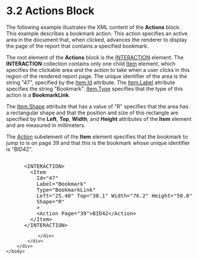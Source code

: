 <html dir="LTR" xmlns:mshelp="http://msdn.microsoft.com/mshelp" xmlns:ddue="http://ddue.schemas.microsoft.com/authoring/2003/5" xmlns:xlink="http://www.w3.org/1999/xlink" xmlns:tool="http://www.microsoft.com/tooltip">
    <head>
        <meta http-equiv="Content-Type" content="text/html; CHARSET=utf-8"></meta>
        <meta name="save" content="history"></meta>
        <title>3.2 Actions Block</title>
        <xml>
            <mshelp:toctitle title="3.2 Actions Block"></mshelp:toctitle>
            <mshelp:rltitle title="[MS-RGDI]: Actions Block"></mshelp:rltitle>
            <mshelp:keyword index="A" term="76014b96-e4f2-4561-acaf-ee495cbee588"></mshelp:keyword>
            <mshelp:attr name="DCSext.ContentType" value="open specification"></mshelp:attr>
            <mshelp:attr name="AssetID" value="76014b96-e4f2-4561-acaf-ee495cbee588"></mshelp:attr>
            <mshelp:attr name="TopicType" value="kbRef"></mshelp:attr>
            <mshelp:attr name="DCSext.Title" value="[MS-RGDI]: Actions Block" />
        </xml>
    </head>
    <body>
        <div id="header">
            <h1 class="heading">3.2 Actions Block</h1>
        </div>
        <div id="mainSection">
            <div id="mainBody">
                <div id="allHistory" class="saveHistory"></div>
                <div id="sectionSection0" class="section" name="collapseableSection">
                    

<p>The following example illustrates the XML content of the <b>Actions</b>
block. This example describes a bookmark action. This action specifies an
active area in the document that, when clicked, advances the renderer to
display the page of the report that contains a specified bookmark.</p>

<p>The root element of the <b>Actions</b> block is the <a href="7c2fb78c-9a51-4c6b-b194-e78663ca61b7.md">INTERACTION</a> element. The <b>INTERACTION</b>
collection contains only one child <a href="70b141bd-23dd-432d-8849-d7f35dfcfff4.md">Item</a> element, which
specifies the clickable area and the action to take when a user clicks in this
region of the rendered report page. The unique identifier of the area is the
string &quot;47&quot;, specified by the <a href="ed559707-9647-42ba-ad74-681d993f69e2.md">Item.Id</a> attribute. The <a href="31ca81d2-c04b-4f7b-bdd0-d418fcc67b7c.md">Item.Label</a> attribute
specifies the string &quot;Bookmark&quot;. <a href="855d3e2a-ea8b-45e0-a80b-242ae11718ff.md">Item.Type</a> specifies that
the type of this action is a <b>BookmarkLink</b>.</p>

<p>The <a href="f47703ff-7823-4fcd-827d-225d1a5df412.md">Item.Shape</a>
attribute that has a value of &quot;R&quot; specifies that the area has a
rectangular shape and that the position and size of this rectangle are
specified by the <b>Left</b>, <b>Top</b>, <b>Width</b>, and <b>Height</b>
attributes of the <b>Item</b> element and are measured in millimeters.</p>

<p>The <a href="31e38a88-7789-43c0-8f08-32be6a2489fd.md">Action</a>
subelement of the <b>Item</b> element specifies that the bookmark to jump to is
on page 39 and that this is the bookmark whose unique identifier is
&quot;BID42&quot;.</p>

<dl>
<dd>
<div><pre>  
 &lt;INTERACTION&gt;
   &lt;Item
     Id=&quot;47&quot;
     Label=&quot;Bookmark&quot;
     Type=&quot;BookmarkLink&quot;
     Left=&quot;25.40&quot; Top=&quot;38.1&quot; Width=&quot;76.2&quot; Height=&quot;50.8&quot;
     Shape=&quot;R&quot;
     &gt;
     &lt;Action Page=&quot;39&quot;&gt;BID42&lt;/Action&gt;
   &lt;/Item&gt;
 &lt;/INTERACTION&gt;
</pre></div>
</dd></dl>


                </div>
            </div>
        </div>
    </body>
</html>